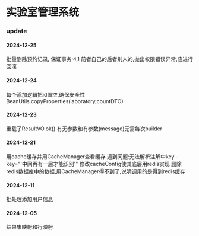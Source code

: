 # 实验室管理系统

### update

#### 2024-12-25
批量删除预约记录, 保证事务:4,1 前者自己的后者别人的,抛出权限错误异常,应进行回滚

#### 2024-12-24
每个添加逻辑把id置空,确保安全性
BeanUtils.copyProperties(laboratory,countDTO)
#### 2024-12-23
重载了ResultVO.ok() 有无参数和有参数(message)无需每次builder

#### 2024-12-21
用cache缓存并用CacheManager查看缓存
遇到问题:无法解析注解中key  -key="'中间再有一层才能识别'"
修改cacheConfig使其底层用redis实现
删除redis数据库中的数据,用CacheManager得不到了,说明调用的是得到redis缓存

#### 2024-12-11
批处理添加用户信息


#### 2024-12-05
结果集映射和行映射
